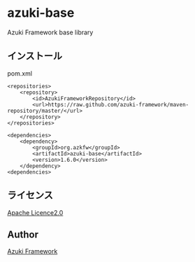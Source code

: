 azuki-base
==========

Azuki Framework base library

## インストール
pom.xml

	<repositories>
		<repository>
			<id>AzukiFrameworkRepository</id>
			<url>https://raw.github.com/azuki-framework/maven-repository/master/</url>
		</repository>
	</repositories>
	
	<dependencies>
		<dependency>
			<groupId>org.azkfw</groupId>
			<artifactId>azuki-base</artifactId>
			<version>1.6.0</version>
		</dependency>
	<dependencies>

## ライセンス

[Apache Licence2.0](https://github.com/azuki-framework/azuki-chart/blob/master/LICENSE)

## Author

[Azuki Framework](https://github.com/azuki-framework)
